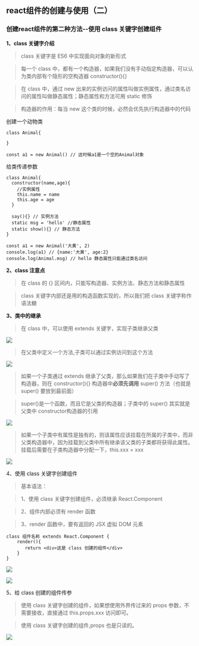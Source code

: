 ## react组件的创建与使用（二）

### 创建react组件的第二种方法--使用 class 关键字创建组件

**1、class 关键字介绍**

> class 关键字是 ES6 中实现面向对象的新形式

> 每一个 class 中，都有一个构造器，如果我们没有手动指定构造器，可以认为类内部有个隐形的空构造器  constructor(){}

> 在 class 中，通过 new 出来的实例访问的属性叫做实例属性，通过类名访问的属性叫做静态属性；静态属性和方法可用 static 修饰

> 构造器的作用：每当 new 这个类的时候，必然会优先执行构造器中的代码


创建一个动物类

    class Animal{
      
    }
    
    const a1 = new Animal() // 这时候a1是一个空的Animal对象

给类传递参数

    class Animal{
      constructor(name,age){
        //实例属性
        this.name = name
        this.age = age
      }
      
      say(){} // 实例方法
      static msg = 'hello' //静态属性
      static show(){} // 静态方法
    }
    
    const a1 = new Animal('大黄', 2)
    console.log(a1) // {name:'大黄', age:2}
    console.log(Animal.msg) // hello 静态属性只能通过类名访问

**2、class 注意点**

> 在 class 的 {} 区间内，只能写构造器、实例方法、静态方法和静态属性

> class 关键字内部还是用的构造函数实现的，所以我们把 class 关键字称作语法糖

**3、类中的继承**

> 在 class 中，可以使用 extends 关键字，实现子类继承父类

![](https://i.imgur.com/AvXSKXk.png)

> 在父类中定义一个方法,子类可以通过实例访问到这个方法

![](https://i.imgur.com/LPekIym.png)

> 如果一个子类通过 extends 继承了父类，那么如果我们在子类中手动写了构造器，则在 constructor(){} 构造器中**必须先调用** super() 方法（也就是 super() 要放到最前面）

> super()是一个函数，而且它是父类的构造器；子类中的 super() 其实就是父类中 constructor构造器的引用

![](https://i.imgur.com/qBzQUQw.png)

> 如果一个子类中有属性是独有的，则该属性应该挂载在所属的子类中，而非父类构造器中，因为挂载到父类中所有继承该父类的子类都将获得此属性。挂载后需要在子类构造器中分配一下，this.xxx = xxx

![](https://i.imgur.com/COkXJfK.png)

4、使用 class 关键字创建组件

> 基本语法：

> 1、使用 class 关键字创建组件，必须继承 React.Component

> 2、组件内部必须有 render 函数

> 3、render 函数中，要有返回的 JSX 虚拟 DOM 元素

    class 组件名称 extends React.Component {
        render(){
           return <div>这是 class 创建的组件</div>
        }
    }

![](https://i.imgur.com/puhWbu5.png)

![](https://i.imgur.com/CRfbmn1.png)

5、给 class 创建的组件传参

> 使用 class 关键字创建的组件，如果想使用外界传过来的 props 参数，不需要接收，直接通过 this.props.xxx 访问即可。

> 使用 class 关键字创建的组件,props 也是只读的。

![](https://i.imgur.com/zJWLZpg.png)
